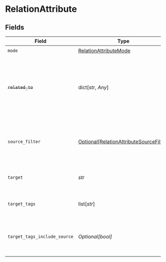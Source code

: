 # RelationAttribute


## Fields

| Field                                                                                                                | Type                                                                                                                 | Required                                                                                                             | Description                                                                                                          |
| -------------------------------------------------------------------------------------------------------------------- | -------------------------------------------------------------------------------------------------------------------- | -------------------------------------------------------------------------------------------------------------------- | -------------------------------------------------------------------------------------------------------------------- |
| `mode`                                                                                                               | [RelationAttributeMode](../../models/shared/relationattributemode.md)                                                | :heavy_check_mark:                                                                                                   | N/A                                                                                                                  |
| ~~`related_to`~~                                                                                                     | dict[str, *Any*]                                                                                                     | :heavy_minus_sign:                                                                                                   | :warning: **DEPRECATED**: this will be removed in a future release, please migrate away from it as soon as possible. |
| `source_filter`                                                                                                      | [Optional[RelationAttributeSourceFilter]](../../models/shared/relationattributesourcefilter.md)                      | :heavy_minus_sign:                                                                                                   | A filter to identify which source entities to pick as relations from main entity                                     |
| `target`                                                                                                             | *str*                                                                                                                | :heavy_check_mark:                                                                                                   | Target attribute to store the relation in                                                                            |
| `target_tags`                                                                                                        | list[*str*]                                                                                                          | :heavy_minus_sign:                                                                                                   | Relation tags (labels) to set for the stored relations                                                               |
| `target_tags_include_source`                                                                                         | *Optional[bool]*                                                                                                     | :heavy_minus_sign:                                                                                                   | Include all relation tags (labels) present on the main entity relation                                               |